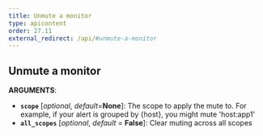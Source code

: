 ```yaml
---
title: Unmute a monitor
type: apicontent
order: 27.11
external_redirect: /api/#unmute-a-monitor
---
```


## Unmute a monitor

**ARGUMENTS**:

* **`scope`** [*optional*, *default*=**None**]:
    The scope to apply the mute to.
    For example, if your alert is grouped by {host}, you might mute 'host:app1'
* **`all_scopes`** [*optional*, *default* = **False**]:
    Clear muting across all scopes
